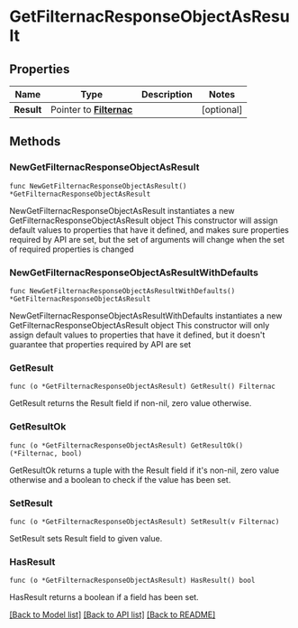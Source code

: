 # GetFilternacResponseObjectAsResult

## Properties

Name | Type | Description | Notes
------------ | ------------- | ------------- | -------------
**Result** | Pointer to [**Filternac**](Filternac.md) |  | [optional] 

## Methods

### NewGetFilternacResponseObjectAsResult

`func NewGetFilternacResponseObjectAsResult() *GetFilternacResponseObjectAsResult`

NewGetFilternacResponseObjectAsResult instantiates a new GetFilternacResponseObjectAsResult object
This constructor will assign default values to properties that have it defined,
and makes sure properties required by API are set, but the set of arguments
will change when the set of required properties is changed

### NewGetFilternacResponseObjectAsResultWithDefaults

`func NewGetFilternacResponseObjectAsResultWithDefaults() *GetFilternacResponseObjectAsResult`

NewGetFilternacResponseObjectAsResultWithDefaults instantiates a new GetFilternacResponseObjectAsResult object
This constructor will only assign default values to properties that have it defined,
but it doesn't guarantee that properties required by API are set

### GetResult

`func (o *GetFilternacResponseObjectAsResult) GetResult() Filternac`

GetResult returns the Result field if non-nil, zero value otherwise.

### GetResultOk

`func (o *GetFilternacResponseObjectAsResult) GetResultOk() (*Filternac, bool)`

GetResultOk returns a tuple with the Result field if it's non-nil, zero value otherwise
and a boolean to check if the value has been set.

### SetResult

`func (o *GetFilternacResponseObjectAsResult) SetResult(v Filternac)`

SetResult sets Result field to given value.

### HasResult

`func (o *GetFilternacResponseObjectAsResult) HasResult() bool`

HasResult returns a boolean if a field has been set.


[[Back to Model list]](../README.md#documentation-for-models) [[Back to API list]](../README.md#documentation-for-api-endpoints) [[Back to README]](../README.md)


